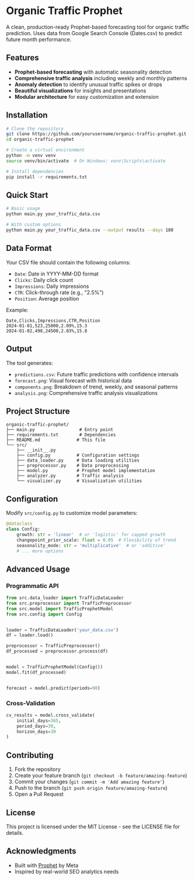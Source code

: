 # Organic Traffic Prophet

A clean, production-ready Prophet-based forecasting tool for organic traffic prediction. Uses data from Google Search Console (Dates.csv) to predict future month performance.

## Features

- **Prophet-based forecasting** with automatic seasonality detection
- **Comprehensive traffic analysis** including weekly and monthly patterns
- **Anomaly detection** to identify unusual traffic spikes or drops
- **Beautiful visualizations** for insights and presentations
- **Modular architecture** for easy customization and extension

## Installation

```bash
# Clone the repository
git clone https://github.com/yourusername/organic-traffic-prophet.git
cd organic-traffic-prophet

# Create a virtual environment
python -m venv venv
source venv/bin/activate  # On Windows: venv\Scripts\activate

# Install dependencies
pip install -r requirements.txt
```

## Quick Start

```bash
# Basic usage
python main.py your_traffic_data.csv

# With custom options
python main.py your_traffic_data.csv --output results --days 180
```

## Data Format

Your CSV file should contain the following columns:
- `Date`: Date in YYYY-MM-DD format
- `Clicks`: Daily click count
- `Impressions`: Daily impressions
- `CTR`: Click-through rate (e.g., "2.5%")
- `Position`: Average position

Example:
```csv
Date,Clicks,Impressions,CTR,Position
2024-01-01,523,25000,2.09%,15.3
2024-01-02,498,24500,2.03%,15.8
```

## Output

The tool generates:
- `predictions.csv`: Future traffic predictions with confidence intervals
- `forecast.png`: Visual forecast with historical data
- `components.png`: Breakdown of trend, weekly, and seasonal patterns
- `analysis.png`: Comprehensive traffic analysis visualizations

## Project Structure

```
organic-traffic-prophet/
├── main.py                 # Entry point
├── requirements.txt        # Dependencies
├── README.md              # This file
└── src/
    ├── __init__.py
    ├── config.py          # Configuration settings
    ├── data_loader.py     # Data loading utilities
    ├── preprocessor.py    # Data preprocessing
    ├── model.py           # Prophet model implementation
    ├── analyzer.py        # Traffic analysis
    └── visualizer.py      # Visualization utilities
```

## Configuration

Modify `src/config.py` to customize model parameters:

```python
@dataclass
class Config:
    growth: str = 'linear'  # or 'logistic' for capped growth
    changepoint_prior_scale: float = 0.05  # Flexibility of trend
    seasonality_mode: str = 'multiplicative'  # or 'additive'
    # ... more options
```

## Advanced Usage

### Programmatic API

```python
from src.data_loader import TrafficDataLoader
from src.preprocessor import TrafficPreprocessor
from src.model import TrafficProphetModel
from src.config import Config


loader = TrafficDataLoader('your_data.csv')
df = loader.load()

preprocessor = TrafficPreprocessor()
df_processed = preprocessor.process(df)


model = TrafficProphetModel(Config())
model.fit(df_processed)


forecast = model.predict(periods=90)
```

### Cross-Validation

```python
cv_results = model.cross_validate(
    initial_days=365,
    period_days=30,
    horizon_days=30
)
```

## Contributing

1. Fork the repository
2. Create your feature branch (`git checkout -b feature/amazing-feature`)
3. Commit your changes (`git commit -m 'Add amazing feature'`)
4. Push to the branch (`git push origin feature/amazing-feature`)
5. Open a Pull Request

## License

This project is licensed under the MIT License - see the LICENSE file for details.

## Acknowledgments

- Built with [Prophet](https://facebook.github.io/prophet/) by Meta
- Inspired by real-world SEO analytics needs
